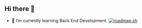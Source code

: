 ## Hi there 👋
- 🌱 I’m currently learning Back End Development.
<a href="https://roadmap.sh"><img src="https://roadmap.sh/card/tall/668f50af7d03d0bb6dad6d8c?variant=dark" alt="roadmap.sh"/></a>

<!--
**bauer-js/bauer-js** is a ✨ _special_ ✨ repository because its `README.md` (this file) appears on your GitHub profile.

Here are some ideas to get you started:

- 🔭 I’m currently working on ...
- 🌱 I’m currently learning ...
- 👯 I’m looking to collaborate on ...
- 🤔 I’m looking for help with ...
- 💬 Ask me about ...
- 📫 How to reach me: ...
- 😄 Pronouns: ...
- ⚡ Fun fact: ...
-->
